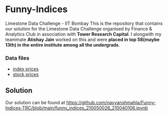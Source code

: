 # Funny-Indices

Limestone Data Challenge - IIT Bombay
This is the repository that contains our solution for the Limestone Data Challenge organised by Finance & Analytics Club in association with **Tower Research Capital**. I alongwith my teammate **Atishay Jain** worked on this and were **placed in top 58(maybe 13th) in the entire institute among all the undergrads**.

### Data files

- [index prices](https://hrcdn.net/s3_pub/istreet-assets/zr4e83QS7wuUE_0aAFOEVg/data_challenge_index_prices.csv)
- [stock prices](https://hrcdn.net/s3_pub/istreet-assets/LCKLs25NDFKItkntyXJmIg/data_challenge_stock_prices.csv)

## Solution
Our solution can be found at https://github.com/navyanshmahla/Funny-Indices-TRC/blob/main/funny_indices_210050026_210040106.ipynb

